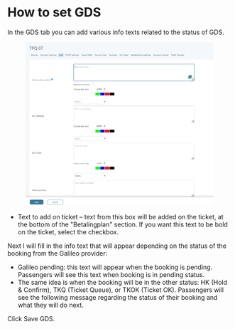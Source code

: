 # How to set GDS

In the GDS tab you can add various info texts related to the status of GDS.&#x20;

<figure><img src="../.gitbook/assets/image (11).png" alt=""><figcaption></figcaption></figure>

* Text to add on ticket – text from this box will be added on the ticket, at the bottom of the "Betalingplan" section. If you want this text to be bold on the ticket, select the checkbox.&#x20;

Next I will fill in the info text that will appear depending on the status of the booking from the Galileo provider:&#x20;

* Galileo pending: this text will appear when the booking is pending. Passengers will see this text when booking is in pending status.&#x20;
* The same idea is when the booking will be in the other status: HK (Hold & Confirm), TKQ (Ticket Queue), or TKOK (Ticket OK). Passengers will see the following message regarding the status of their booking and what they will do next.&#x20;

Click Save GDS.
